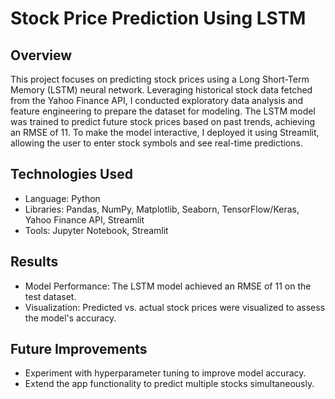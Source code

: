 # Stock Price Prediction Using LSTM

## Overview
This project focuses on predicting stock prices using a Long Short-Term Memory (LSTM) neural network. Leveraging historical stock data fetched from the Yahoo Finance API, I conducted exploratory data analysis and feature engineering to prepare the dataset for modeling. The LSTM model was trained to predict future stock prices based on past trends, achieving an RMSE of 11. To make the model interactive, I deployed it using Streamlit, allowing the user to enter stock symbols and see real-time predictions.

## Technologies Used
- Language: Python
- Libraries: Pandas, NumPy, Matplotlib, Seaborn, TensorFlow/Keras, Yahoo Finance API, Streamlit
- Tools: Jupyter Notebook, Streamlit

## Results
- Model Performance: The LSTM model achieved an RMSE of 11 on the test dataset.
- Visualization: Predicted vs. actual stock prices were visualized to assess the model's accuracy.

## Future Improvements
- Experiment with hyperparameter tuning to improve model accuracy.
- Extend the app functionality to predict multiple stocks simultaneously.

